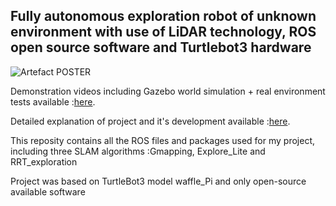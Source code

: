 ## Fully autonomous exploration robot of unknown environment with use of LiDAR technology, ROS open source software and Turtlebot3 hardware  

![Artefact POSTER](https://user-images.githubusercontent.com/58305266/192890820-9c28db1f-5812-4f46-b6cf-664caeb7d588.JPG)

Demonstration videos including Gazebo world simulation + real environment tests available :[here](https://drive.google.com/drive/folders/1DtySa7mKkJHHyVaM0ivvL8W2IMEAQMcw?usp=sharing).

Detailed explanation of project and it's development available :[here](https://github.com/djr111/Robot_Explorer_of_unknown_space_with_LiDAR_ROS_and_TurtleBot3/blob/673d99a25ad32577188e76663ae5330bcb987053/Dissertation.BulsRaimonds1912944.docx).  
  
This reposity contains all the ROS files and packages used for my project, including three SLAM algorithms :Gmapping, Explore_Lite and RRT_exploration  
  
Project was based on TurtleBot3 model waffle_Pi and only open-source available software
